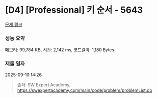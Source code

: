 # [D4] [Professional] 키 순서 - 5643 

[문제 링크](https://swexpertacademy.com/main/code/problem/problemDetail.do?contestProbId=AWXQsLWKd5cDFAUo) 

### 성능 요약

메모리: 99,784 KB, 시간: 2,142 ms, 코드길이: 1,180 Bytes

### 제출 일자

2025-09-10 14:26



> 출처: SW Expert Academy, https://swexpertacademy.com/main/code/problem/problemList.do